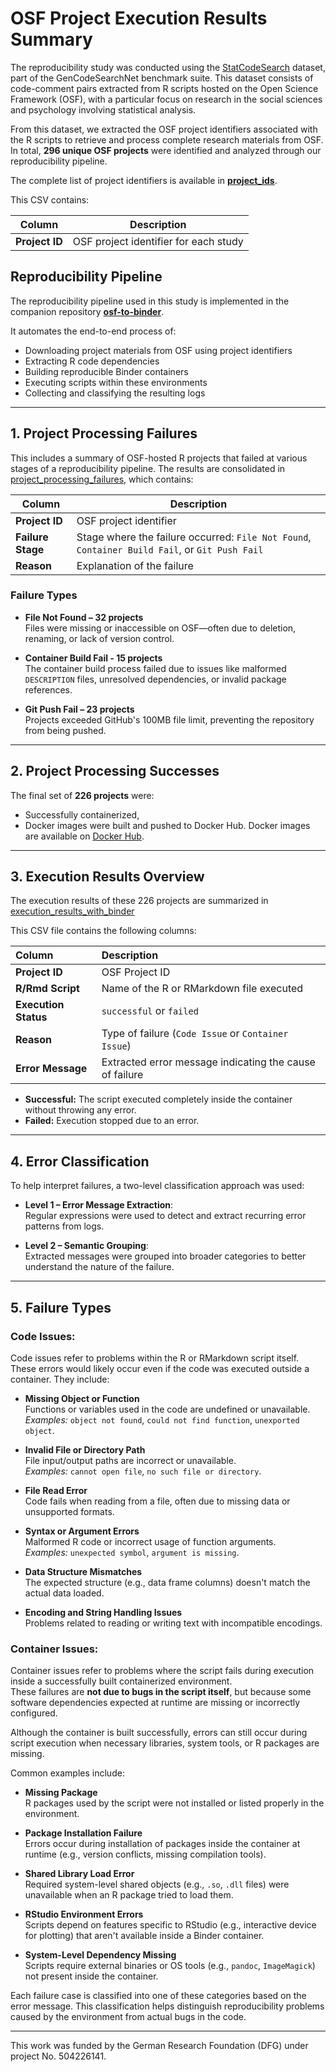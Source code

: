 # OSF Project Execution Results Summary

The reproducibility study was conducted using the [StatCodeSearch](https://huggingface.co/datasets/drndr/statcodesearch) dataset, part of the GenCodeSearchNet benchmark suite. This dataset consists of code-comment pairs extracted from R scripts hosted on the Open Science Framework (OSF), with a particular focus on research in the social sciences and psychology involving statistical analysis.

From this dataset, we extracted the OSF project identifiers associated with the R scripts to retrieve and process complete research materials from OSF. In total, **296 unique OSF projects** were identified and analyzed through our reproducibility pipeline.

The complete list of project identifiers is available in [**project_ids**](https://github.com/code-inspect-binder/overview/blob/main/metadata/project_ids.csv).

This CSV contains:

| Column         | Description                              |
|----------------|------------------------------------------|
| **Project ID** | OSF project identifier for each study    |

## Reproducibility Pipeline
The reproducibility pipeline used in this study is implemented in the companion repository [**osf-to-binder**](https://github.com/Code-Inspect/osf-to-binder).

It automates the end-to-end process of:

- Downloading project materials from OSF using project identifiers
- Extracting R code dependencies
- Building reproducible Binder containers
- Executing scripts within these environments
- Collecting and classifying the resulting logs

---

## 1. Project Processing Failures

This includes a summary of OSF-hosted R projects that failed at various stages of a reproducibility pipeline. The results are consolidated in [project_processing_failures](https://github.com/code-inspect-binder/overview/blob/main/results/project_processing_failures.csv), which contains:

| Column            | Description                                                                 |
|-------------------|-----------------------------------------------------------------------------|
| **Project ID**     | OSF project identifier                                                     |
| **Failure Stage**  | Stage where the failure occurred: `File Not Found`, `Container Build Fail`, or `Git Push Fail` |
| **Reason**         | Explanation of the failure                                                 |

### Failure Types

- **File Not Found – 32 projects**  
  Files were missing or inaccessible on OSF—often due to deletion, renaming, or lack of version control.

- **Container Build Fail - 15 projects**  
  The container build process failed due to issues like malformed `DESCRIPTION` files, unresolved dependencies, or invalid package references.

- **Git Push Fail – 23 projects**  
  Projects exceeded GitHub's 100MB file limit, preventing the repository from being pushed.

---

## 2. Project Processing Successes

The final set of **226 projects** were:

- Successfully containerized,
- Docker images were built and pushed to Docker Hub.
Docker images are available on [Docker Hub](https://hub.docker.com/u/meet261).

---

## 3. Execution Results Overview

The execution results of these 226 projects are summarized in [execution_results_with_binder](https://github.com/code-inspect-binder/overview/blob/main/results/execution_results_with_binder.csv)

This CSV file contains the following columns:

| Column | Description |
|:-------|:------------|
| **Project ID** | OSF Project ID |
| **R/Rmd Script** | Name of the R or RMarkdown file executed |
| **Execution Status** | `successful` or `failed` |
| **Reason** | Type of failure (`Code Issue` or `Container Issue`) |
| **Error Message** | Extracted error message indicating the cause of failure |

- **Successful:** The script executed completely inside the container without throwing any error.
- **Failed:** Execution stopped due to an error.  

---

## 4. Error Classification

To help interpret failures, a two-level classification approach was used:

- **Level 1 – Error Message Extraction**:  
  Regular expressions were used to detect and extract recurring error patterns from logs.

- **Level 2 – Semantic Grouping**:  
  Extracted messages were grouped into broader categories to better understand the nature of the failure.

---

## 5. Failure Types

### Code Issues:

Code issues refer to problems within the R or RMarkdown script itself. These errors would likely occur even if the code was executed outside a container. They include:

- **Missing Object or Function**  
  Functions or variables used in the code are undefined or unavailable.  
  _Examples:_ `object not found`, `could not find function`, `unexported object`.

- **Invalid File or Directory Path**  
  File input/output paths are incorrect or unavailable.  
  _Examples:_ `cannot open file`, `no such file or directory`.

- **File Read Error**  
  Code fails when reading from a file, often due to missing data or unsupported formats.

- **Syntax or Argument Errors**  
  Malformed R code or incorrect usage of function arguments.  
  _Examples:_ `unexpected symbol`, `argument is missing`.

- **Data Structure Mismatches**  
  The expected structure (e.g., data frame columns) doesn't match the actual data loaded.

- **Encoding and String Handling Issues**  
  Problems related to reading or writing text with incompatible encodings.

### Container Issues:

Container issues refer to problems where the script fails during execution inside a successfully built containerized environment.  
These failures are **not due to bugs in the script itself**, but because some software dependencies expected at runtime are missing or incorrectly configured.

Although the container is built successfully, errors can still occur during script execution when necessary libraries, system tools, or R packages are missing.

Common examples include:

- **Missing Package**  
  R packages used by the script were not installed or listed properly in the environment.

- **Package Installation Failure**  
  Errors occur during installation of packages inside the container at runtime (e.g., version conflicts, missing compilation tools).

- **Shared Library Load Error**  
  Required system-level shared objects (e.g., `.so`, `.dll` files) were unavailable when an R package tried to load them.

- **RStudio Environment Errors**  
  Scripts depend on features specific to RStudio (e.g., interactive device for plotting) that aren't available inside a Binder container.

- **System-Level Dependency Missing**  
  Scripts require external binaries or OS tools (e.g., `pandoc`, `ImageMagick`) not present inside the container.

Each failure case is classified into one of these categories based on the error message. This classification helps distinguish reproducibility problems caused by the environment from actual bugs in the code.

---

This work was funded by the German Research Foundation (DFG) under project No. 504226141.
